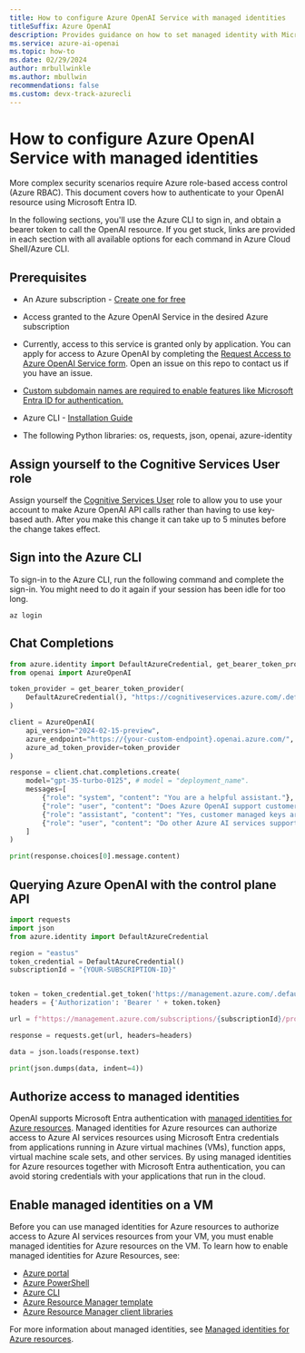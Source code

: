 ```yaml
---
title: How to configure Azure OpenAI Service with managed identities
titleSuffix: Azure OpenAI
description: Provides guidance on how to set managed identity with Microsoft Entra ID
ms.service: azure-ai-openai
ms.topic: how-to 
ms.date: 02/29/2024
author: mrbullwinkle
ms.author: mbullwin
recommendations: false
ms.custom: devx-track-azurecli
---
```


# How to configure Azure OpenAI Service with managed identities

More complex security scenarios require Azure role-based access control (Azure RBAC). This document covers how to authenticate to your OpenAI resource using Microsoft Entra ID.

In the following sections, you'll use the Azure CLI to sign in, and obtain a bearer token to call the OpenAI resource. If you get stuck, links are provided in each section with all available options for each command in Azure Cloud Shell/Azure CLI.

## Prerequisites

- An Azure subscription - <a href="https://azure.microsoft.com/free/cognitive-services" target="_blank">Create one for free</a>
- Access granted to the Azure OpenAI Service in the desired Azure subscription
-   Currently, access to this service is granted only by application. You can apply for access to Azure OpenAI by completing the [Request Access to Azure OpenAI Service form](https://aka.ms/oai/access). Open an issue on this repo to contact us if you have an issue.

- [Custom subdomain names are required to enable features like Microsoft Entra ID for authentication.](
../../cognitive-services-custom-subdomains.md)

- Azure CLI - [Installation Guide](/cli/azure/install-azure-cli)
- The following Python libraries: os, requests, json, openai, azure-identity

## Assign yourself to the Cognitive Services User role

Assign yourself the [Cognitive Services User](role-based-access-control.md#cognitive-services-contributor) role to allow you to use your account to make Azure OpenAI API calls rather than having to use key-based auth. After you make this change it can take up to 5 minutes before the change takes effect.

## Sign into the Azure CLI

To sign-in to the Azure CLI, run the following command and complete the sign-in. You might need to do it again if your session has been idle for too long.

```azurecli
az login
```

## Chat Completions

```python
from azure.identity import DefaultAzureCredential, get_bearer_token_provider
from openai import AzureOpenAI

token_provider = get_bearer_token_provider(
    DefaultAzureCredential(), "https://cognitiveservices.azure.com/.default"
)

client = AzureOpenAI(
    api_version="2024-02-15-preview",
    azure_endpoint="https://{your-custom-endpoint}.openai.azure.com/",
    azure_ad_token_provider=token_provider
)

response = client.chat.completions.create(
    model="gpt-35-turbo-0125", # model = "deployment_name".
    messages=[
        {"role": "system", "content": "You are a helpful assistant."},
        {"role": "user", "content": "Does Azure OpenAI support customer managed keys?"},
        {"role": "assistant", "content": "Yes, customer managed keys are supported by Azure OpenAI."},
        {"role": "user", "content": "Do other Azure AI services support this too?"}
    ]
)

print(response.choices[0].message.content)
```

## Querying Azure OpenAI with the control plane API

```python
import requests
import json
from azure.identity import DefaultAzureCredential

region = "eastus"
token_credential = DefaultAzureCredential()
subscriptionId = "{YOUR-SUBSCRIPTION-ID}" 


token = token_credential.get_token('https://management.azure.com/.default')
headers = {'Authorization': 'Bearer ' + token.token}

url = f"https://management.azure.com/subscriptions/{subscriptionId}/providers/Microsoft.CognitiveServices/locations/{region}/models?api-version=2023-05-01"

response = requests.get(url, headers=headers)

data = json.loads(response.text)

print(json.dumps(data, indent=4))
```

## Authorize access to managed identities

OpenAI supports Microsoft Entra authentication with [managed identities for Azure resources](../../../active-directory/managed-identities-azure-resources/overview.md). Managed identities for Azure resources can authorize access to Azure AI services resources using Microsoft Entra credentials from applications running in Azure virtual machines (VMs), function apps, virtual machine scale sets, and other services. By using managed identities for Azure resources together with Microsoft Entra authentication, you can avoid storing credentials with your applications that run in the cloud.  

## Enable managed identities on a VM

Before you can use managed identities for Azure resources to authorize access to Azure AI services resources from your VM, you must enable managed identities for Azure resources on the VM. To learn how to enable managed identities for Azure Resources, see:

- [Azure portal](../../../active-directory/managed-identities-azure-resources/qs-configure-portal-windows-vm.md)
- [Azure PowerShell](../../../active-directory/managed-identities-azure-resources/qs-configure-powershell-windows-vm.md)
- [Azure CLI](../../../active-directory/managed-identities-azure-resources/qs-configure-cli-windows-vm.md)
- [Azure Resource Manager template](../../../active-directory/managed-identities-azure-resources/qs-configure-template-windows-vm.md)
- [Azure Resource Manager client libraries](../../../active-directory/managed-identities-azure-resources/qs-configure-sdk-windows-vm.md)

For more information about managed identities, see [Managed identities for Azure resources](../../../active-directory/managed-identities-azure-resources/overview.md).
